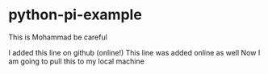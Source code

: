 # python-pi-example
This is Mohammad
be careful

I added this line on github (online!)
This line was added online as well
Now I am going to pull this to my local machine
